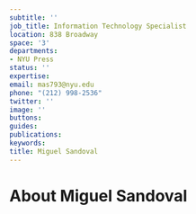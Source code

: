 ```yaml
---
subtitle: ''
job_title: Information Technology Specialist
location: 838 Broadway
space: '3'
departments:
- NYU Press
status: ''
expertise: 
email: mas793@nyu.edu
phone: "(212) 998-2536"
twitter: ''
image: ''
buttons: 
guides: 
publications: 
keywords: 
title: Miguel Sandoval
---
```


# About Miguel Sandoval